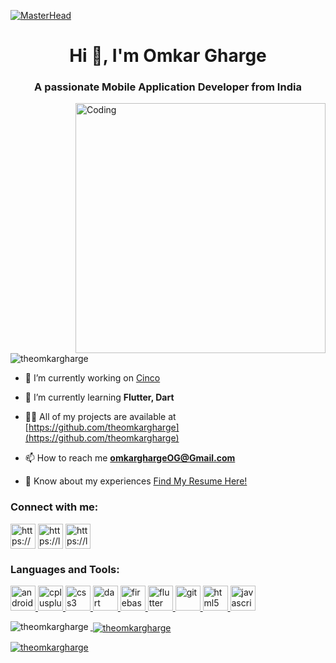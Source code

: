 [![MasterHead](https://media.licdn.com/dms/image/D4D16AQGRpxkwo5cr5g/profile-displaybackgroundimage-shrink_350_1400/0/1689488341555?e=1701302400&v=beta&t=yGXGb12HyjHz9A9-IVxhXhPHAxVVZgCVx3ISD2ZhVOc)](https://theomkargharge.github.io/OmkarGharge/)
<h1 align="center">Hi 👋, I'm Omkar Gharge</h1>
<h3 align="center">A passionate Mobile Application Developer from India</h3>
<img align="right" src="https://camo.githubusercontent.com/a4c584bce1c41271485d28f92aaf9f581b3c88b68ca723b6edfd58b4ba988c2b/68747470733a2f2f63646e2e6472696262626c652e636f6d2f75736572732f313138373833362f73637265656e73686f74732f363533393432392f70726f6772616d65722e676966" alt="Coding"  width="400" />

<p align="left"> <img src="https://komarev.com/ghpvc/?username=theomkargharge&label=Profile%20views&color=0e75b6&style=flat" alt="theomkargharge" /> </p>

- 🔭 I’m currently working on [Cinco]()

- 🌱 I’m currently learning **Flutter, Dart**

- 👨‍💻 All of my projects are available at [https://github.com/theomkargharge](https://github.com/theomkargharge)

- 📫 How to reach me **omkarghargeOG@Gmail.com**

- 📄 Know about my experiences [Find My Resume Here!](https://bit.ly/44Z71FS)

<h3 align="left">Connect with me:</h3>
<p align="left">
<a href="https://www.linkedin.com/in/OmkarGharge/" target="blank"><img align="center" src="https://static-00.iconduck.com/assets.00/linkedin-icon-2048x2048-ya5g47j2.png" alt="https://www.linkedin.com/in/omkargharge/" height="40" width="40" /></a>
<a href="https://leetcode.com/IAmOm45/" target="blank"><img align="center" src="https://i0.wp.com/happydevops.com/wp-content/uploads/2022/07/leetcode-logo.png?fit=512%2C512&ssl=1" alt="https://leetcode.com/iamom45/" height="40" width="40" /></a>
<a href="https://theomkargharge.github.io/OmkarGharge/" target="blank"><img align="center" src="https://cdn-icons-png.flaticon.com/512/5217/5217492.png" alt="https://leetcode.com/iamom45/" height="40" width="40" /></a>

</p>



<h3 align="left">Languages and Tools:</h3>
<p align="left"> <a href="https://developer.android.com" target="_blank" rel="noreferrer"> <img src="https://www.svgrepo.com/show/217740/android.svg" alt="android" width="40" height="40"/> </a> <a href="https://www.w3schools.com/cpp/" target="_blank" rel="noreferrer"> <img src="https://cdn-icons-png.flaticon.com/512/8304/8304381.png" alt="cplusplus" width="40" height="40"/> </a> <a href="https://www.w3schools.com/css/" target="_blank" rel="noreferrer"> <img src="https://www.iconbunny.com/icons/media/catalog/product/1/7/1755.9-css-icon-iconbunny.jpg" alt="css3" width="40" height="40"/> </a> <a href="https://dart.dev" target="_blank" rel="noreferrer"> <img src="https://www.vectorlogo.zone/logos/dartlang/dartlang-icon.svg" alt="dart" width="40" height="40"/> </a> <a href="https://firebase.google.com/" target="_blank" rel="noreferrer"> <img src="https://www.vectorlogo.zone/logos/firebase/firebase-icon.svg" alt="firebase" width="40" height="40"/> </a> <a href="https://flutter.dev" target="_blank" rel="noreferrer"> <img src="https://www.vectorlogo.zone/logos/flutterio/flutterio-icon.svg" alt="flutter" width="40" height="40"/> </a> <a href="https://git-scm.com/" target="_blank" rel="noreferrer"> <img src="https://www.vectorlogo.zone/logos/git-scm/git-scm-icon.svg" alt="git" width="40" height="40"/> </a> <a href="https://www.w3.org/html/" target="_blank" rel="noreferrer"> <img src="https://cdn-icons-png.flaticon.com/512/732/732212.png" alt="html5" width="40" height="40"/> </a> <a href="https://developer.mozilla.org/en-US/docs/Web/JavaScript" target="_blank" rel="noreferrer"> <img src="https://cdn-icons-png.flaticon.com/512/136/136530.png" alt="javascript" width="40" height="40"/>  </p>

<p><img align="left" src="https://github-readme-stats.vercel.app/api/top-langs?username=theomkargharge&show_icons=true&locale=en&layout=compact" alt="theomkargharge" /></p>

<p>&nbsp;<img align="center" src="https://github-readme-stats.vercel.app/api?username=theomkargharge&show_icons=true&locale=en" alt="theomkargharge" /></p>

<p><img align="center" src="https://github-readme-streak-stats.herokuapp.com/?user=theomkargharge&" alt="theomkargharge" /></p>
